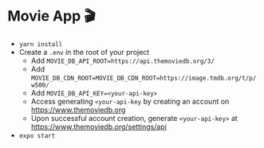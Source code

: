 # Movie App 🎬
* `yarn install`
* Create a `.env` in the root of your project
  * Add `MOVIE_DB_API_ROOT=https://api.themoviedb.org/3/`
  * Add `MOVIE_DB_CDN_ROOT=MOVIE_DB_CDN_ROOT=https://image.tmdb.org/t/p/w500/`
  * Add `MOVIE_DB_API_KEY=<your-api-key>`
  * Access generating `<your-api-key` by creating an account on https://www.themoviedb.org 
  * Upon successful account creation, generate `<your-api-key>` at https://www.themoviedb.org/settings/api
* `expo start`
